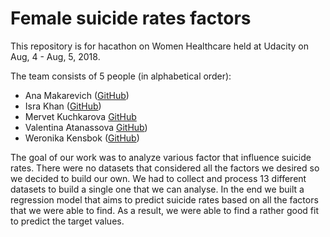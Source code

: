 # Female suicide rates factors 

This repository is for hacathon on Women Healthcare held at Udacity on Aug, 4 - Aug, 5, 2018.

The team consists of 5 people (in alphabetical order): 
- Ana Makarevich (<a href="https://github.com/AnaMakarevich" target="_blank">GitHub</a>)
- Isra Khan (<a href="https://github.com/Issy90" target="_blank">GitHub</a>)
- Mervet Kuchkarova <a href="https://github.com/izidao" target="_blank">GitHub</a>
- Valentina Atanassova <a href="https://github.com/Valentina-A" target="_blank">GitHub</a>)
- Weronika Kensbok (<a href="https://github.com/Weronika-k" target="_blank">GitHub</a>)

The goal of our work was to analyze various factor that influence suicide rates. There were no datasets that considered all the factors we desired so we decided to build our own. We had to collect and process 13 different datasets to build a single one that we can analyse. 
In the end we built a regression model that aims to predict suicide rates based on all the factors that we were able to find. 
As a result, we were able to find a rather good fit to predict the target values. 
